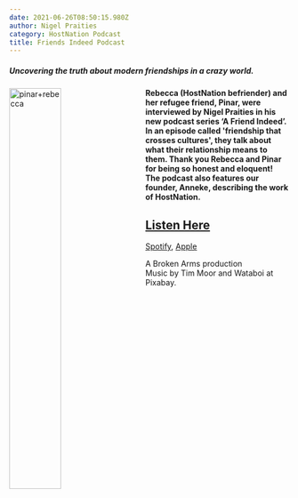 ```yaml
---
date: 2021-06-26T08:50:15.980Z
author: Nigel Praities
category: HostNation Podcast
title: Friends Indeed Podcast
---
```

##### **Uncovering the truth about modern friendships in a crazy world.**
<img src="/assets/pinar-and-rebecca.jpeg" alt="pinar+rebecca" style="width:43%;padding-right:25px;" ALIGN="left" />**Rebecca (HostNation befriender) and her refugee friend, Pinar, were interviewed by Nigel Praities in his new podcast series ‘A Friend Indeed’.  In an episode called 'friendship that crosses cultures', they talk about what their relationship means to them. Thank you Rebecca and Pinar for being so honest and eloquent!  The podcast also features our founder, Anneke, describing the work of HostNation.**  

## [Listen Here](https://podbay.fm/p/a-friend-indeed/e/1615130334)

[Spotify](https://open.spotify.com/show/1oGx2kkX7uFObtpxbvu2Vd?si=awhSTCjHSVaEpGPhJDMN3Q), [Apple](https://podcasts.apple.com/podcast/id1567923529)

A Broken Arms production\
Music by Tim Moor and Wataboi at Pixabay.